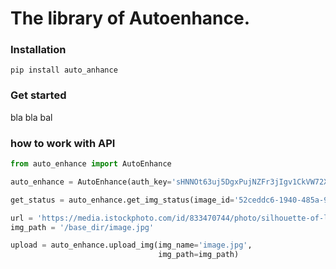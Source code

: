 # The library of Autoenhance.

### Installation

```
pip install auto_anhance

```

### Get started

bla bla bal

### how to work with API

```Python
from auto_enhance import AutoEnhance

auto_enhance = AutoEnhance(auth_key='sHNNOt63uj5DgxPujNZFr3jIgv1CkVW72X3UZHn2')

get_status = auto_enhance.get_img_status(image_id='52ceddc6-1940-485a-98bf-2d122e71806c')

url = 'https://media.istockphoto.com/id/833470744/photo/silhouette-of-lonely-tree.jpg?s=612x612&w=is&k=20&c=KO_gQuPJkpUmyQD-6GjS_3N-Uo5f_yD_gKk4OHoMnxs='
img_path = '/base_dir/image.jpg'

upload = auto_enhance.upload_img(img_name='image.jpg',
                                 img_path=img_path)

```
